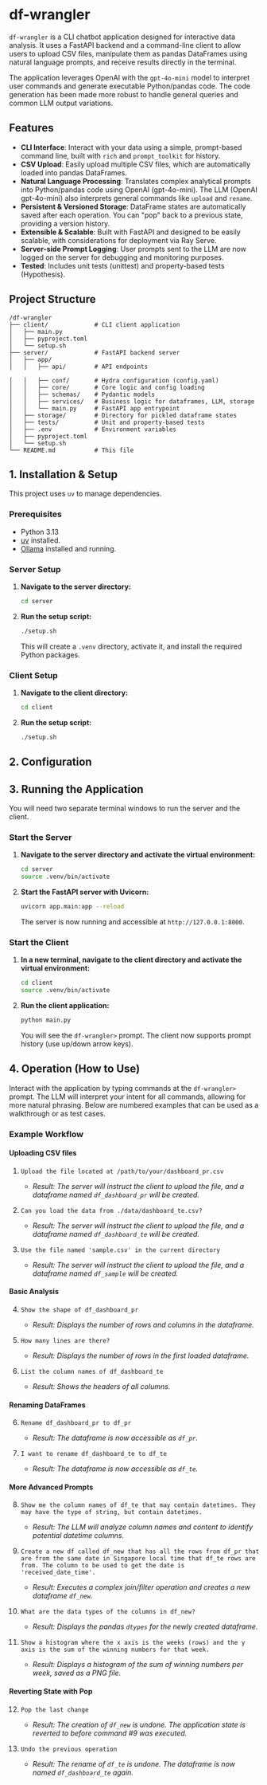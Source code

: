 # df-wrangler

`df-wrangler` is a CLI chatbot application designed for interactive data analysis. It uses a FastAPI backend and a command-line client to allow users to upload CSV files, manipulate them as pandas DataFrames using natural language prompts, and receive results directly in the terminal.

The application leverages OpenAI with the `gpt-4o-mini` model to interpret user commands and generate executable Python/pandas code. The code generation has been made more robust to handle general queries and common LLM output variations.

## Features

-   **CLI Interface**: Interact with your data using a simple, prompt-based command line, built with `rich` and `prompt_toolkit` for history.
-   **CSV Upload**: Easily upload multiple CSV files, which are automatically loaded into pandas DataFrames.
-   **Natural Language Processing**: Translates complex analytical prompts into Python/pandas code using OpenAI (gpt-4o-mini). The LLM (OpenAI gpt-4o-mini) also interprets general commands like `upload` and `rename`.
-   **Persistent & Versioned Storage**: DataFrame states are automatically saved after each operation. You can "pop" back to a previous state, providing a version history.
-   **Extensible & Scalable**: Built with FastAPI and designed to be easily scalable, with considerations for deployment via Ray Serve.
-   **Server-side Prompt Logging**: User prompts sent to the LLM are now logged on the server for debugging and monitoring purposes.
-   **Tested**: Includes unit tests (unittest) and property-based tests (Hypothesis).

## Project Structure

```
/df-wrangler
├── client/             # CLI client application
│   ├── main.py
│   ├── pyproject.toml
│   └── setup.sh
├── server/             # FastAPI backend server
│   ├── app/
│   │   ├── api/        # API endpoints

│   │   ├── conf/       # Hydra configuration (config.yaml)
│   │   ├── core/       # Core logic and config loading
│   │   ├── schemas/    # Pydantic models
│   │   ├── services/   # Business logic for dataframes, LLM, storage
│   │   └── main.py     # FastAPI app entrypoint
│   ├── storage/        # Directory for pickled dataframe states
│   ├── tests/          # Unit and property-based tests
│   ├── .env            # Environment variables
│   ├── pyproject.toml
│   └── setup.sh
└── README.md           # This file
```

## 1. Installation & Setup

This project uses `uv` to manage dependencies.

### Prerequisites

-   Python 3.13
-   [uv](https://github.com/astral-sh/uv) installed.
-   [Ollama](https://ollama.com/) installed and running.

### Server Setup

1.  **Navigate to the server directory:**
    ```bash
    cd server
    ```

2.  **Run the setup script:**
    ```bash
    ./setup.sh
    ```
    This will create a `.venv` directory, activate it, and install the required Python packages.

### Client Setup

1.  **Navigate to the client directory:**
    ```bash
    cd client
    ```

2.  **Run the setup script:**
    ```bash
    ./setup.sh
    ```

## 2. Configuration



## 3. Running the Application

You will need two separate terminal windows to run the server and the client.

### Start the Server

1.  **Navigate to the server directory and activate the virtual environment:**
    ```bash
    cd server
    source .venv/bin/activate
    ```

2.  **Start the FastAPI server with Uvicorn:**
    ```bash
    uvicorn app.main:app --reload
    ```
    The server is now running and accessible at `http://127.0.0.1:8000`.

### Start the Client

1.  **In a new terminal, navigate to the client directory and activate the virtual environment:**
    ```bash
    cd client
    source .venv/bin/activate
    ```

2.  **Run the client application:**
    ```bash
    python main.py
    ```
    You will see the `df-wrangler>` prompt. The client now supports prompt history (use up/down arrow keys).

## 4. Operation (How to Use)

Interact with the application by typing commands at the `df-wrangler>` prompt. The LLM will interpret your intent for all commands, allowing for more natural phrasing. Below are numbered examples that can be used as a walkthrough or as test cases.

### Example Workflow

#### Uploading CSV files

1.  `Upload the file located at /path/to/your/dashboard_pr.csv`
    *   *Result: The server will instruct the client to upload the file, and a dataframe named `df_dashboard_pr` will be created.*

2.  `Can you load the data from ./data/dashboard_te.csv?`
    *   *Result: The server will instruct the client to upload the file, and a dataframe named `df_dashboard_te` will be created.*

3.  `Use the file named 'sample.csv' in the current directory`
    *   *Result: The server will instruct the client to upload the file, and a dataframe named `df_sample` will be created.*

#### Basic Analysis

4.  `Show the shape of df_dashboard_pr`
    *   *Result: Displays the number of rows and columns in the dataframe.*

5.  `How many lines are there?`
    *   *Result: Displays the number of rows in the first loaded dataframe.*

6.  `List the column names of df_dashboard_te`
    *   *Result: Shows the headers of all columns.*

#### Renaming DataFrames

6.  `Rename df_dashboard_pr to df_pr`
    *   *Result: The dataframe is now accessible as `df_pr`.*

7.  `I want to rename df_dashboard_te to df_te`
    *   *Result: The dataframe is now accessible as `df_te`.*

#### More Advanced Prompts

8.  `Show me the column names of df_te that may contain datetimes. They may have the type of string, but contain datetimes.`
    *   *Result: The LLM will analyze column names and content to identify potential datetime columns.*

9.  `Create a new df called df_new that has all the rows from df_pr that are from the same date in Singapore local time that df_te rows are from. The column to be used to get the date is 'received_date_time'.`
    *   *Result: Executes a complex join/filter operation and creates a new dataframe `df_new`.*

10. `What are the data types of the columns in df_new?`
    *   *Result: Displays the pandas `dtypes` for the newly created dataframe.*

11. `Show a histogram where the x axis is the weeks (rows) and the y axis is the sum of the winning numbers for that week.`
    *   *Result: Displays a histogram of the sum of winning numbers per week, saved as a PNG file.*

#### Reverting State with Pop

12. `Pop the last change`
    *   *Result: The creation of `df_new` is undone. The application state is reverted to before command #9 was executed.*

13. `Undo the previous operation`
    *   *Result: The rename of `df_te` is undone. The dataframe is now named `df_dashboard_te` again.*